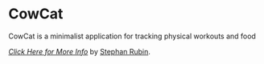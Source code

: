 # CowCat

CowCat is a minimalist application for tracking physical workouts and food


[*Click Here for More Info*](http://www.kiva.org/)
by [Stephan Rubin](http://about.me/theengineersthumb/).